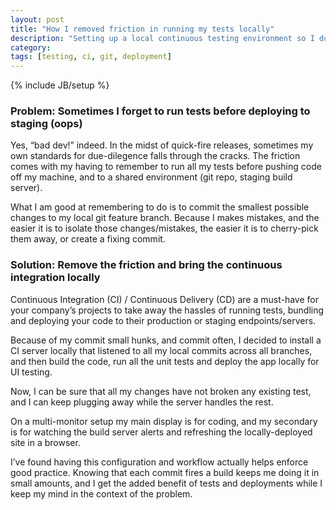 ```yaml
---
layout: post
title: "How I removed friction in running my tests locally"
description: "Setting up a local continuous testing environment so I don't break production."
category:
tags: [testing, ci, git, deployment]
---
```

{% include JB/setup %}

### Problem: Sometimes I forget to run tests before deploying to staging (oops)

Yes, “bad dev!” indeed. In the midst of quick-fire releases, sometimes my own
standards for due-dilegence falls through the cracks. The friction comes with
my having to remember to run all my tests before pushing code off my machine,
and to a shared environment (git repo, staging build server).

What I am good at remembering to do is to commit the smallest possible changes
to my local git feature branch. Because I makes mistakes, and the easier it is
to isolate those changes/mistakes, the easier it is to cherry-pick them away,
or create a fixing commit.

### Solution: Remove the friction and bring the continuous integration locally

Continuous Integration (CI) / Continuous Delivery (CD) are a must-have for
your company’s projects to take away the hassles of running tests, bundling
and deploying your code to their production or staging endpoints/servers.

Because of my commit small hunks, and commit often, I decided to install a CI
server locally that listened to all my local commits across all branches, and
then build the code, run all the unit tests and deploy the app locally for UI
testing.

Now, I can be sure that all my changes have not broken any existing test, and
I can keep plugging away while the server handles the rest.

On a multi-monitor setup my main display is for coding, and my secondary is
for watching the build server alerts and refreshing the locally-deployed site
in a browser.

I’ve found having this configuration and workflow actually helps enforce good
practice. Knowing that each commit fires a build keeps me doing it in small
amounts, and I get the added benefit of tests and deployments while I keep my
mind in the context of the problem.

